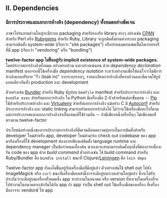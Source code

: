 ## II. Dependencies

### มีการประกาศและแยกการอ้างอิง (dependency) ทั้งหมดอย่างชัดเจน

ภาษาโปรแกรมส่วนใหญ่จะมีระบบ packaging สำหรับรองรับ library ต่างๆ อย่างเช่น [CPAN](http://www.cpan.org/) สำหรับ Perl หรือ [Rubygems](http://rubygems.org/) สำหรับ Ruby, Library จะถูกติดตั้งผ่านทางระบบ packaging สามารถติดตั้ง system-wide (เรียกว่า "site packages") หรือกำหนดขอบเขตเป็นไดเรกทรอรีที่มี app (เรียกว่า "vendoring" หรือ "bundling")

**twelve-factor app ไม่ขึ้นอยู่กับ implicit existence of system-wide packages.** โดยประกาศการอ้างอิงทั้งหมด อย่างครบถ้วน และอย่างแน่นอน ด้วย *dependency declaration* manifest นอกจากนี้ใช้เครื่องมือ *dependency isolation* ระหว่างทำงานเพื่อให้แน่ใจว่าไม่มีการอ้างอิงแบบปริยาย "รั่ว (leak in)" จากระบบรอบๆ, รายละเอียดการอ้างอิงที่ครบถ้วนและชัดเจนใช้รูปแบบเดียวกันทั้ง production และ development

ตัวอย่างเช่น [Bundler](https://bundler.io/) สำหรับ Ruby มีรูปบบ `Gemfile` manifest สำหรับประการการอ้างอิง และ `bundle exec` สำหรับแยกการอ้างอิง ใน Python มีเครื่องมือ 2 ตัวสำหรับแต่ละขั้นตอน -- [Pip](http://www.pip-installer.org/en/latest/) ใช้สำหรับประกาศอ้างอิง และ [Virtualenv](http://www.virtualenv.org/en/latest/) สำหรับแยกการอ้างอิง แม้อย่าง C มี [Autoconf](http://www.gnu.org/s/autoconf/) สำหรับประการการอ้างอิง และ static linking สามารถทำแยกการอ้างอิงได้ ไม่ว่าจะใช้เครื่องมืออะไรก็ตามแต่การประการศและแยกการอ้างอิงจำเป็นเสมอที่ใช้ร่วมกัน -- ถ้ามีเพียงหนึ่งหรืออื่นๆ ไม่เพียงพอที่ตรงตาม twelve-factor

ประโยชน์อย่างหนึ่งของการประกาศการอ้างอิงที่ชัดเจนคือลดความยุ่งยากในการติดตั้งสำหรับ developer ใหม่สำหรับ app, developer ใหม่สามารถ check out codebase ของ app มายังเครื่องที่ใช้ development ต้องการเพียงแค่ติดตั้ง language runtime และ dependency manager เป็นข้อกำหนดเบื้องต้น พวกเขาจะสามามารถติดตั้งทุกสิ่งที่ต้องการเพื่อจะรัน code ของ app ด้วย *build command* ตัวอย่างเช่น ใช้ build command สำหรับ Ruby/Bundler คือ `bundle install` ขณะที่ Clojure/[Leiningen](https://github.com/technomancy/leiningen#readme) คือ `lein deps`

Twelve-factor app ยังคงไม่ขึ้นอยู่กับเครื่องมือที่มีอยู่แล้ว ตัวอย่างเช่นใช้ shell out ไปยัง ImageMagick หรือ `curl` ขณะที่เครื่องมือเหล่านี้อาจจะมีอยู่บนระบบส่วนใหญ่แล้ว ซึ่งจะไม่รับประกันว่าจะมีอยู่บนเครื่องทั้งหมดซึ่ง app จะทำงานในอนาคต หรือ version ที่หาเจอในเครื่องที่จะไปทำงานในอนาคตจะเข้ากันได้กับ app ถ้า app จำเป็น shell out ใช้เครื่องมือของเครื่อง ที่เครื่องมืออาจจะ vendord ให้ app

